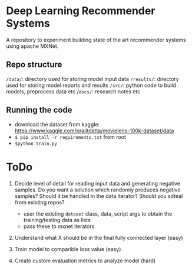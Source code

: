 # Deep Learning Recommender Systems

A repository to experiment building state of the art recommender systems using apache MXNet.

## Repo structure

`/data/`: directory used for storing model input data
`/results/`: directory used for storing model reports and results
`/src/`: python code to build models, preprocess data etc
/`docs/`: research notes etc

## Running the code

- download the dataset from kaggle: https://www.kaggle.com/prajitdatta/movielens-100k-dataset/data
- `$ pip install -r requirements.txt` from root
- `$python train.py`

# ToDo

1. Decide level of detail for reading input data and generating negative samples. Do you want a solution which randomly produces negative samples? Should it be handled in the data iterator? Should you sdteal from existing repos?

    + user the existing `dataset` class, data, script args to obtain the training/testing data as lists
    + pass these to mxnet iterators
    
2. Understand what X should be in the final fully connected layer (easy)
3. Train model to comparible loss value (easy)
4. Create custom evaluation metrics to analyze model (hard)
